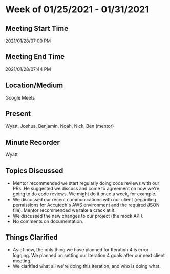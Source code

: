# Week of 01/25/2021 - 01/31/2021

## Meeting Start Time

2021/01/28/07:00 PM

## Meeting End Time

2021/01/28/07:44 PM

## Location/Medium

Google Meets

## Present

Wyatt, Joshua, Benjamin, Noah, Nick, Ben (mentor)

## Minute Recorder

Wyatt

## Topics Discussed
- Mentor recommended we start regularly doing code reviews with our PRs. He suggested we discuss and come to agreement on how we're going to do code reviews. We might do it once a week, for example.
- We discussed our recent communications with our client (regarding permissions for Accutech's AWS environment and the required JSON file). Mentor recommended we take a crack at it.
- We discussed the new changes to our project (the mock API).
- No comments on documentation.

## Things Clarified
- As of now, the only thing we have planned for Iteration 4 is error logging. We planned on setting our Iteration 4 goals after our next client meeting.
- We clarified what all we're doing this iteration, and who is doing what.
